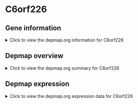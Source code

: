 <h1>C6orf226</h1>

<h2>Gene information</h2>
<details>
  <summary>Click to view the depmap.org information for C6orf226</summary>
  <iframe src="https://depmap.org/portal/gene/C6orf226?tab=about" style="border:none;width:100%;height:800px"></iframe>
</details>

<h2>Depmap overview</h2>
<details>
  <summary>Click to view the depmap.org summary for C6orf226</summary>
  <iframe src="https://depmap.org/portal/gene/C6orf226?tab=overview" style="border:none;width:100%;height:800px"></iframe>
</details>

<h2>Depmap expression</h2>
<details>
  <summary>Click to view the depmap.org expression data for C6orf226</summary>
  <iframe src="https://depmap.org/portal/gene/C6orf226?tab=characterization" style="border:none;width:100%;height:800px"></iframe>
</details>


<!--
<h2>Reactome Pathway diagram</h2>
PNAME
-->


